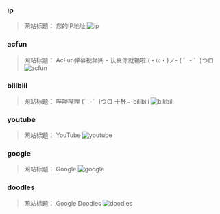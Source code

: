 ### ip
> 网站标题： 您的IP地址
![ip](./ip.png)

### acfun
> 网站标题： AcFun弹幕视频网 - 认真你就输啦 (・ω・)ノ- ( ゜- ゜)つロ
![acfun](./acfun.jpg)

### bilibili
> 网站标题： 哔哩哔哩 (゜-゜)つロ 干杯~-bilibili
![bilibili](./bilibili.jpg)

### youtube
> 网站标题： YouTube
![youtube](./youtube.jpg)

### google
> 网站标题： Google
![google](./google.jpg)

### doodles
> 网站标题： Google Doodles
![doodles](./doodles.jpg)

